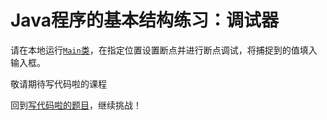 # Java程序的基本结构练习：调试器

请在本地运行[`Main`类](https://github.com/hcsp/set-a-breakpoint/blob/master/src/main/java/Main.java)，在指定位置设置断点并进行断点调试，将捕捉到的值填入输入框。

敬请期待写代码啦的课程

回到[写代码啦的题目](https://xiedaimala.com/tasks/983f970a-bfd9-4141-89c1-c3479f2a61e8/quizzes/6d73994a-aa16-42fd-af55-e44a0ed43c87)，继续挑战！
